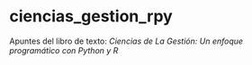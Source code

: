 # ciencias_gestion_rpy
Apuntes del libro de texto: *Ciencias de La Gestión: Un enfoque programático con Python y R*
